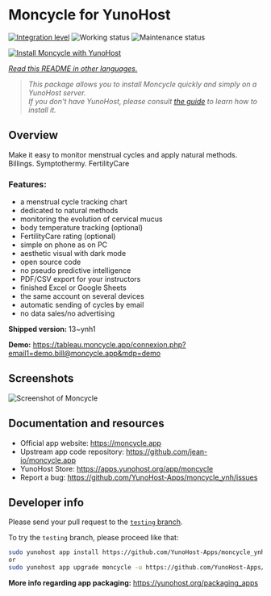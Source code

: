 <!--
N.B.: This README was automatically generated by <https://github.com/YunoHost/apps/tree/master/tools/readme_generator>
It shall NOT be edited by hand.
-->

# Moncycle for YunoHost

[![Integration level](https://dash.yunohost.org/integration/moncycle.svg)](https://dash.yunohost.org/appci/app/moncycle) ![Working status](https://ci-apps.yunohost.org/ci/badges/moncycle.status.svg) ![Maintenance status](https://ci-apps.yunohost.org/ci/badges/moncycle.maintain.svg)

[![Install Moncycle with YunoHost](https://install-app.yunohost.org/install-with-yunohost.svg)](https://install-app.yunohost.org/?app=moncycle)

*[Read this README in other languages.](./ALL_README.md)*

> *This package allows you to install Moncycle quickly and simply on a YunoHost server.*  
> *If you don't have YunoHost, please consult [the guide](https://yunohost.org/install) to learn how to install it.*

## Overview

Make it easy to monitor menstrual cycles and apply natural methods. Billings. Symptothermy. FertilityCare

### Features:

- a menstrual cycle tracking chart
- dedicated to natural methods
- monitoring the evolution of cervical mucus
- body temperature tracking (optional)
- FertilityCare rating (optional)
- simple on phone as on PC
- aesthetic visual with dark mode
- open source code
- no pseudo predictive intelligence
- PDF/CSV export for your instructors
- finished Excel or Google Sheets
- the same account on several devices
- automatic sending of cycles by email
- no data sales/no advertising

**Shipped version:** 13~ynh1

**Demo:** <https://tableau.moncycle.app/connexion.php?email1=demo.bill@moncycle.app&mdp=demo>

## Screenshots

![Screenshot of Moncycle](./doc/screenshots/moncycle_app.png)

## Documentation and resources

- Official app website: <https://moncycle.app>
- Upstream app code repository: <https://github.com/jean-io/moncycle.app>
- YunoHost Store: <https://apps.yunohost.org/app/moncycle>
- Report a bug: <https://github.com/YunoHost-Apps/moncycle_ynh/issues>

## Developer info

Please send your pull request to the [`testing` branch](https://github.com/YunoHost-Apps/moncycle_ynh/tree/testing).

To try the `testing` branch, please proceed like that:

```bash
sudo yunohost app install https://github.com/YunoHost-Apps/moncycle_ynh/tree/testing --debug
or
sudo yunohost app upgrade moncycle -u https://github.com/YunoHost-Apps/moncycle_ynh/tree/testing --debug
```

**More info regarding app packaging:** <https://yunohost.org/packaging_apps>

